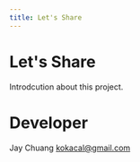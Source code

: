 ```yaml
---
title: Let's Share
---
```


# Let's Share
Introdcution about this project.

# Developer
Jay Chuang
kokacal@gmail.com
